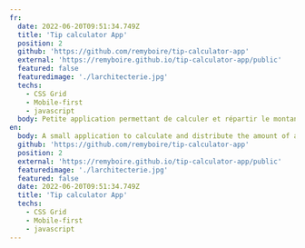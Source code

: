 ```yaml
---
fr:
  date: 2022-06-20T09:51:34.749Z
  title: 'Tip calculator App'
  position: 2
  github: 'https://github.com/remyboire/tip-calculator-app'
  external: 'https://remyboire.github.io/tip-calculator-app/public'
  featured: false
  featuredimage: './larchitecterie.jpg'
  techs:
    - CSS Grid
    - Mobile-first
    - javascript
  body: Petite application permettant de calculer et répartir le montant d'un tip.
en:
  body: A small application to calculate and distribute the amount of a tip.
  github: 'https://github.com/remyboire/tip-calculator-app'
  position: 2
  external: 'https://remyboire.github.io/tip-calculator-app/public'
  featuredimage: './larchitecterie.jpg'
  featured: false
  date: 2022-06-20T09:51:34.749Z
  title: 'Tip calculator App'
  techs:
    - CSS Grid
    - Mobile-first
    - javascript
---
```

